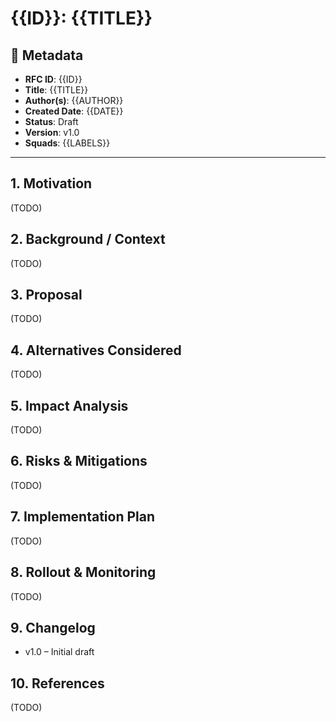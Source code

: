 # {{ID}}: {{TITLE}}

## 📌 Metadata
- **RFC ID**: {{ID}}
- **Title**: {{TITLE}}
- **Author(s)**: {{AUTHOR}}
- **Created Date**: {{DATE}}
- **Status**: Draft
- **Version**: v1.0
- **Squads**: {{LABELS}}

---
## 1. Motivation
(TODO)

## 2. Background / Context
(TODO)

## 3. Proposal
(TODO)

## 4. Alternatives Considered
(TODO)

## 5. Impact Analysis
(TODO)

## 6. Risks & Mitigations
(TODO)

## 7. Implementation Plan
(TODO)

## 8. Rollout & Monitoring
(TODO)

## 9. Changelog
- v1.0 – Initial draft

## 10. References
(TODO)
